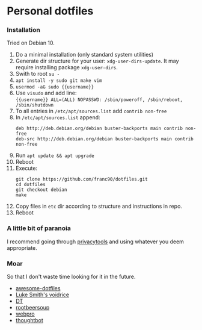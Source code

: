 # Personal dotfiles

### Installation
Tried on Debian 10.

1. Do a minimal installation (only standard system utilities)
1. Generate dir structure for your user: `xdg-user-dirs-update`. It may require installing package `xdg-user-dirs`.
1. Swith to root `su -`
1. `apt install -y sudo git make vim`
1. `usermod -aG sudo {{username}}`
1. Use `visudo` and add line:  
    ```{{username}} ALL=(ALL) NOPASSWD: /sbin/poweroff, /sbin/reboot, /sbin/shutdown```
1. To all entries in `/etc/apt/sources.list` add `contrib non-free` 
1. In `/etc/apt/sources.list` append:
    ```
    deb http://deb.debian.org/debian buster-backports main contrib non-free
    deb-src http://deb.debian.org/debian buster-backports main contrib non-free
    ```
1. Run `apt update && apt upgrade`
1. Reboot
1. Execute:
    ```
    git clone https://github.com/franc90/dotfiles.git
    cd dotfiles
    git checkout debian
    make
    ```
1. Copy files in `etc` dir according to structure and instructions in repo.
1. Reboot

### A little bit of paranoia

I recommend going through [privacytools](https://www.privacytools.io/) and using whatever you deem appropriate.

### Moar
So that I don't waste time looking for it in the future.
* [awesome-dotfiles](https://github.com/webpro/awesome-dotfiles)
* [Luke Smith's voidrice](https://github.com/LukeSmithxyz/voidrice)
* [DT](https://gitlab.com/dwt1/dotfiles/)
* [rootbeersoup](https://github.com/rootbeersoup/dotfiles)
* [webpro](https://github.com/webpro/dotfiles)
* [thoughtbot](https://github.com/thoughtbot/dotfiles) 
